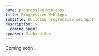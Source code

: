 ```yaml
---
name: progressive-web-apps
title: Progressive Web Apps
subtitle: Building progressive web apps
description: >
  coming soon!
speaker: Richard Guo
---
```


Coming soon!
